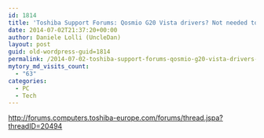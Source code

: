 ```yaml
---
id: 1814
title: 'Toshiba Support Forums: Qosmio G20 Vista drivers? Not needed to &#8230;'
date: 2014-07-02T21:37:20+00:00
author: Daniele Lolli (UncleDan)
layout: post
guid: old-wordpress-guid=1814
permalink: /2014-07-02-toshiba-support-forums-qosmio-g20-vista-drivers-not-needed-to.html
mytory_md_visits_count:
  - "63"
categories:
  - PC
  - Tech
---
```

<http://forums.computers.toshiba-europe.com/forums/thread.jspa?threadID=20494>
